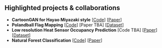 ## Highlighted projects & collaborations

* **CartoonGAN for Hayao Miyazaki style** [[Code](https://github.com/FilipAndersson245/cartoon-gan)] [[Paper](https://arxiv.org/abs/2005.07702)]
* **Polandball Flag Mapping** [[Code](https://github.com/zimonitrome/polandball-flag-mapping)] [Paper TBA] [[Dataset](https://www.kaggle.com/zimonitrome/polandball-characters)]
* **Low resolution Heat Sensor Occupancy Prediction** [Code TBA] [[Paper](https://www.mdpi.com/1424-8220/21/4/1036)] [[Dataset](https://github.com/bsirmacek/heatsensor_dataset)]
* **Natural Forest Classification** [[Code](https://github.com/zimonitrome/natural-forest-classification)] [[Paper](http://hj.diva-portal.org/smash/record.jsf?pid=diva2:1334914)]
